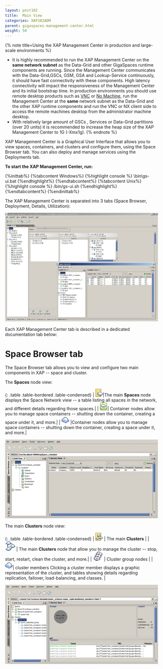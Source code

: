 ```yaml
---
layout: post102
title:  Main View
categories: XAP102ADM
parent: gigaspaces-management-center.html
weight: 50
---
```



{% note title=Using the XAP Management Center in production and large-scale environments %}

- It is highly recommended to run the XAP Management Center on the **same network subnet** as the Data-Grid and other GigaSpaces runtime components are running. Since the Management Center communicates with the Data-Grid,GSCs, GSM, GSA and Lookup-Service continuously, it should have fast connectivity with these components. High latency connectivity will impact the responsiveness of the  Management Center and its initial bootstrap time. In production environments you should use remote desktop products such as [VNC](http://www.realvnc.com/products/free/4.1/index.html) or [No Machine](http://www.nomachine.com), run the  Management Center at the **same** network subnet as the Data-Grid and the other XAP runtime components and run the VNC or NX client side to access the remote machines desktop from the administrator machine desktop.
- With relatively large amount of GSCs , Services or Data-Grid partitions (over 20 units) it is recommended to increase the heap size of the XAP Management Center to 1G (-Xmx1g).
{% endnote %}


XAP Management Center is a Graphical User Interface that allows you to view spaces, containers, and clusters and configure them, using the Space Browser tab. You can also deploy and manage services using the Deployments tab.

**To start the XAP Management Center, run:**


{%inittab%}
{%tabcontent Windows%}
{%highlight console %}
<XAP Root>\bin\gs-ui.bat
{%endhighlight%}
{%endtabcontent%}
{%tabcontent Unix%}
{%highlight console %}
<XAP Root>/bin/gs-ui.sh
{%endhighlight%}
{%endtabcontent%}
{%endinittab%}



The XAP Management Center is separated into 3 tabs (Space Browser, Deployment, Details, Utilization):

![GigaSpaces_Management_Center_6.5_M7.jpg](/attachment_files/GigaSpaces_Management_Center_6.5_M7.jpg)

Each XAP Management Center tab is described in a dedicated documentation tab below:




# Space Browser tab

The Space Browser tab allows you to view and configure two main components in XAP -- space and cluster.


The **Spaces** node view:

{: .table .table-bordered .table-condensed}
| ![space_network_view_icon.gif](/attachment_files/space_network_view_icon.gif)|The main **Spaces** node displays the Space Network view -- a table listing all spaces in the network, and different details regarding those spaces.|
| ![container.gif](/attachment_files/container.gif)| Container nodes allow you to manage space containers -- shutting down the container, creating a space under it, and more.|
| ![spaceTreeIcon.gif](/attachment_files/spaceTreeIcon.gif) |Container nodes allow you to manage space containers -- shutting down the container, creating a space under it, and more.|


![GMC_space_6.0.jpg](/attachment_files/GMC_space_6.0.jpg)


The main **Clusters** node view:

{: .table .table-bordered .table-condensed}
| ![cluster_node.gif](/attachment_files/cluster_node.gif) | The main **Clusters** |
| ![specific_cluster_icon.jpg](/attachment_files/specific_cluster_icon.jpg) | The main **Clusters** node that allow you to manage the cluster -- stop, start, restart, clean the cluster, and more.|
| ![cluster_topology_icon.jpg](/attachment_files/cluster_topology_icon.jpg) | Cluster group nodes |
| ![spaceTreeIcon.gif](/attachment_files/spaceTreeIcon.gif)| cluster members  Clicking a cluster member displays a graphic representation of the cluster, and tables showing details regarding replication, failover, load-balancing, and classes. |


![GMC_space_clusterNodeSelected_6.0.jpg](/attachment_files/GMC_space_clusterNodeSelected_6.0.jpg)

